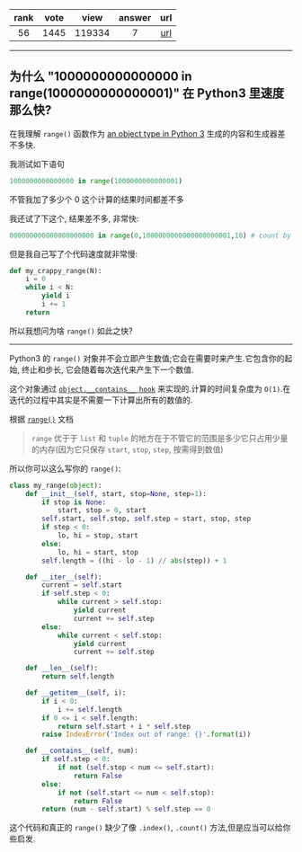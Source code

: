 
| rank | vote | view | answer | url |
|:-:|:-:|:-:|:-:|:-:|
|56|1445|119334|7| [url](http://stackoverflow.com/questions/30081275/why-is-1000000000000000-in-range1000000000000001-so-fast-in-python-3) |
***

## 为什么 "1000000000000000 in range(1000000000000001)" 在 Python3 里速度那么快?

在我理解 `range()` 函数作为 [an object type in Python 3](https://docs.python.org/3/library/stdtypes.html#typesseq-range) 生成的内容和生成器差不多快.

我测试如下语句

```python
1000000000000000 in range(1000000000000001)
```

不管我加了多少个 0 这个计算的结果时间都差不多

我还试了下这个, 结果差不多, 非常快:

```python
000000000000000000000 in range(0,1000000000000000000001,10) # count by tens
```

但是我自己写了个代码速度就非常慢:

```python
def my_crappy_range(N):
    i = 0
    while i < N:
        yield i
        i += 1
    return
```

所以我想问为啥 `range()` 如此之快?

***

Python3 的 `range()` 对象并不会立即产生数值;它会在需要时来产生.它包含你的起始, 终止和步长, 它会随着每次迭代来产生下一个数值.

这个对象通过 [`object.__contains__ hook`](https://docs.python.org/3/reference/datamodel.html#object.__contains__) 来实现的.计算的时间复杂度为 `O(1)`.在迭代的过程中其实是不需要一下计算出所有的数值的.

根据 [`range()`](https://docs.python.org/3/library/stdtypes.html#range) 文档

> `range` 优于于 `list` 和 `tuple` 的地方在于不管它的范围是多少它只占用少量的内存(因为它只保存 `start`, `stop`, `step`, 按需得到数值)

所以你可以这么写你的 `range()`:

```python
class my_range(object):
    def __init__(self, start, stop=None, step=1):
        if stop is None:
            start, stop = 0, start
        self.start, self.stop, self.step = start, stop, step
        if step < 0:
            lo, hi = stop, start
        else:
            lo, hi = start, stop
        self.length = ((hi - lo - 1) // abs(step)) + 1

    def __iter__(self):
        current = self.start
        if self.step < 0:
            while current > self.stop:
                yield current
                current += self.step
        else:
            while current < self.stop:
                yield current
                current += self.step

    def __len__(self):
        return self.length

    def __getitem__(self, i):
        if i < 0:
            i += self.length
        if 0 <= i < self.length:
            return self.start + i * self.step
        raise IndexError('Index out of range: {}'.format(i))

    def __contains__(self, num):
        if self.step < 0:
            if not (self.stop < num <= self.start):
                return False
        else:
            if not (self.start <= num < self.stop):
                return False
        return (num - self.start) % self.step == 0
```

这个代码和真正的 `range()` 缺少了像 `.index()`, `.count()` 方法,但是应当可以给你些启发.

